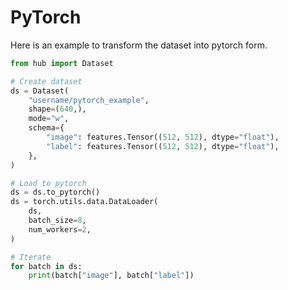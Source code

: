 # PyTorch

Here is an example to transform the dataset into pytorch form.

```python
from hub import Dataset

# Create dataset
ds = Dataset(
    "username/pytorch_example",
    shape=(640,),
    mode="w",
    schema={
        "image": features.Tensor((512, 512), dtype="float"),
        "label": features.Tensor((512, 512), dtype="float"),
    },
)

# Load to pytorch
ds = ds.to_pytorch()
ds = torch.utils.data.DataLoader(
    ds,
    batch_size=8,
    num_workers=2,
)

# Iterate
for batch in ds:
    print(batch["image"], batch["label"])
```